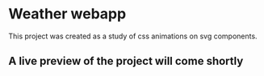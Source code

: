 # Weather webapp

This project was created as a study of css animations on svg components.

## A live preview of the project will come shortly
